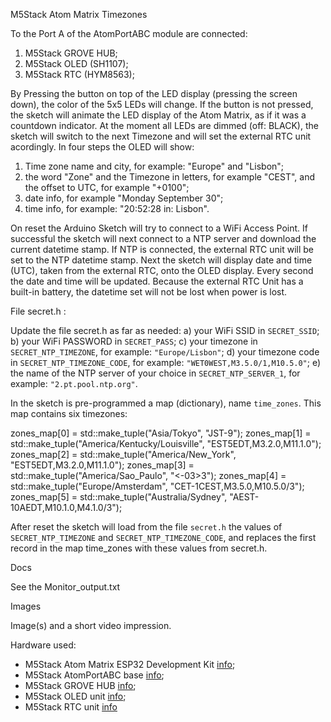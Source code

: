 M5Stack Atom Matrix Timezones

To the Port A of the AtomPortABC module are connected:
1. M5Stack GROVE HUB;
2. M5Stack OLED (SH1107);
3. M5Stack RTC (HYM8563);

By Pressing the button on top of the LED display (pressing the screen down), the color of the 5x5 LEDs will change.
If the button is not pressed, the sketch will animate the LED display of the Atom Matrix, as if it was a countdown indicator.
At the moment all LEDs are dimmed (off: BLACK), the sketch will switch to the next Timezone and will set the external RTC unit acordingly.
In four steps the OLED will show: 
   1) Time zone name and city, for example: "Europe" and "Lisbon"; 
   2) the word "Zone" and the Timezone in letters, for example "CEST", and the offset to UTC, for example "+0100";
   3) date info, for example "Monday September 30"; 
   4) time info, for example: "20:52:28 in: Lisbon".

On reset the Arduino Sketch will try to connect to a WiFi Access Point. If successful the sketch will next connect to a NTP server and download the current datetime stamp.
If NTP is connected, the external RTC unit will be set to the NTP datetime stamp.
Next the sketch will display date and time (UTC), taken from the external RTC, onto the OLED display. Every second the date and time will be updated.
Because the external RTC Unit has a built-in battery, the datetime set will not be lost when power is lost.

File secret.h :

Update the file secret.h as far as needed:
 a) your WiFi SSID in ```SECRET_SSID```;
 b) your WiFi PASSWORD in ```SECRET_PASS```;
 c) your timezone in ```SECRET_NTP_TIMEZONE```, for example: ```"Europe/Lisbon"```;
 d) your timezone code in ```SECRET_NTP_TIMEZONE_CODE```, for example: ```"WET0WEST,M3.5.0/1,M10.5.0"```;
 e) the name of the NTP server of your choice in ```SECRET_NTP_SERVER_1```, for example: ```"2.pt.pool.ntp.org"```.

 In the sketch is pre-programmed a map (dictionary), name ```time_zones```. This map contains six timezones:

 zones_map[0] = std::make_tuple("Asia/Tokyo", "JST-9");
 zones_map[1] = std::make_tuple("America/Kentucky/Louisville", "EST5EDT,M3.2.0,M11.1.0");
 zones_map[2] = std::make_tuple("America/New_York", "EST5EDT,M3.2.0,M11.1.0");
 zones_map[3] = std::make_tuple("America/Sao_Paulo", "<-03>3");
 zones_map[4] = std::make_tuple("Europe/Amsterdam", "CET-1CEST,M3.5.0,M10.5.0/3");
 zones_map[5] = std::make_tuple("Australia/Sydney", "AEST-10AEDT,M10.1.0,M4.1.0/3");

 After reset the sketch will load from the file ```secret.h``` the values of ```SECRET_NTP_TIMEZONE``` and ```SECRET_NTP_TIMEZONE_CODE```, 
 and replaces the first record in the map time_zones with these values from secret.h.

Docs

See the Monitor_output.txt

Images 

Image(s) and a short video impression.

Hardware used:
- M5Stack Atom Matrix ESP32 Development Kit [info](https://shop.m5stack.com/products/atom-matrix-esp32-development-kit);
- M5Stack AtomPortABC base [info](https://docs.m5stack.com/en/unit/AtomPortABC);
- M5Stack GROVE HUB [info](https://docs.m5stack.com/en/unit/hub);
- M5Stack OLED unit [info](https://docs.m5stack.com/en/unit/oled);
- M5Stack RTC unit [info](https://shop.m5stack.com/products/real-time-clock-rtc-unit-hym8563)
